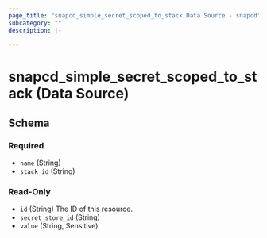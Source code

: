 ```yaml
---
page_title: "snapcd_simple_secret_scoped_to_stack Data Source - snapcd"
subcategory: ""
description: |-
  
---
```


# snapcd_simple_secret_scoped_to_stack (Data Source)






<!-- schema generated by tfplugindocs -->
## Schema

### Required

- `name` (String)
- `stack_id` (String)

### Read-Only

- `id` (String) The ID of this resource.
- `secret_store_id` (String)
- `value` (String, Sensitive)
